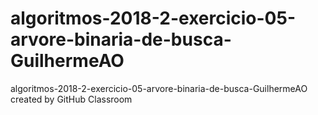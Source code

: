 # algoritmos-2018-2-exercicio-05-arvore-binaria-de-busca-GuilhermeAO
algoritmos-2018-2-exercicio-05-arvore-binaria-de-busca-GuilhermeAO created by GitHub Classroom
